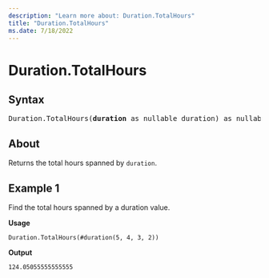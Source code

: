 ```yaml
---
description: "Learn more about: Duration.TotalHours"
title: "Duration.TotalHours"
ms.date: 7/18/2022
---
```

# Duration.TotalHours

## Syntax

<pre>
Duration.TotalHours(<b>duration</b> as nullable duration) as nullable number
</pre>
  
## About

Returns the total hours spanned by `duration`.

## Example 1

Find the total hours spanned by a duration value.

**Usage**

```powerquery-m
Duration.TotalHours(#duration(5, 4, 3, 2))
```

**Output**

`124.05055555555555`
